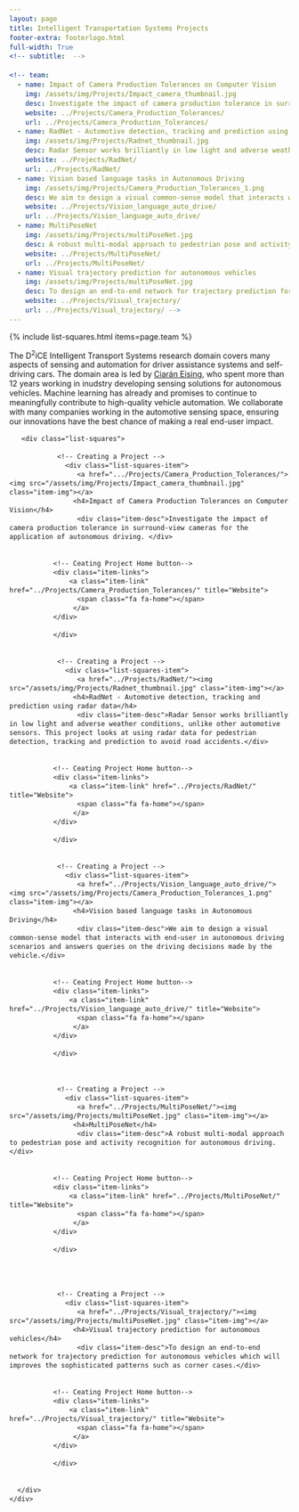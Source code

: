 ```yaml
---
layout: page
title: Intelligent Transportation Systems Projects
footer-extra: footerlogo.html
full-width: True
<!-- subtitle:  -->

<!-- team:
  - name: Impact of Camera Production Tolerances on Computer Vision
    img: /assets/img/Projects/Impact_camera_thumbnail.jpg
    desc: Investigate the impact of camera production tolerance in surround-view cameras for the application of autonomous driving. 
    website: ../Projects/Camera_Production_Tolerances/
    url: ../Projects/Camera_Production_Tolerances/
  - name: RadNet - Automotive detection, tracking and prediction using radar data
    img: /assets/img/Projects/Radnet_thumbnail.jpg
    desc: Radar Sensor works brilliantly in low light and adverse weather conditions, unlike other automotive sensors. This project looks at using radar data for pedestrian detection, tracking and prediction to avoid road accidents.    	
    website: ../Projects/RadNet/
    url: ../Projects/RadNet/    
  - name: Vision based language tasks in Autonomous Driving 
    img: /assets/img/Projects/Camera_Production_Tolerances_1.png
    desc: We aim to design a visual common-sense model that interacts with end-user in autonomous driving scenarios and answers queries on the driving decisions made by the vehicle. 
    website: ../Projects/Vision_language_auto_drive/ 
    url: ../Projects/Vision_language_auto_drive/     
  - name: MultiPoseNet 
    img: /assets/img/Projects/multiPoseNet.jpg
    desc: A robust multi-modal approach to pedestrian pose and activity recognition for autonomous driving. 
    website: ../Projects/MultiPoseNet/
    url: ../Projects/MultiPoseNet/
  - name: Visual trajectory prediction for autonomous vehicles  
    img: /assets/img/Projects/multiPoseNet.jpg
    desc: To design an end-to-end network for trajectory prediction for autonomous vehicles which will improves the sophisticated patterns such as corner cases. 
    website: ../Projects/Visual_trajectory/
    url: ../Projects/Visual_trajectory/ -->
---
```

{% include list-squares.html items=page.team %}

The D<sup>2</sup>iCE Intelligent Transport Systems research domain covers many aspects of sensing and automation for driver assistance systems and self-driving cars. The domain area is led by [Ciarán Eising](https://www.linkedin.com/in/ciaraneising/), who spent more than 12 years working in inudstry developing sensing solutions for autonomous vehicles. Machine learning has already and promises to continue to meaningfully contribute to high-quality vehicle automation. We collaborate with many companies working in the automotive sensing space, ensuring our innovations have the best chance of making a real end-user impact.



 <div class="container-fluid">
       
           
   <div class="row">
                 
       <div class="list-squares">
          
                <!-- Creating a Project -->
                  <div class="list-squares-item">
                     <a href=".../Projects/Camera_Production_Tolerances/"><img src="/assets/img/Projects/Impact_camera_thumbnail.jpg" class="item-img"></a>
                    <h4>Impact of Camera Production Tolerances on Computer Vision</h4>
                     <div class="item-desc">Investigate the impact of camera production tolerance in surround-view cameras for the application of autonomous driving. </div>
                  
         
               <!-- Ceating Project Home button-->
               <div class="item-links">
                   <a class="item-link" href="../Projects/Camera_Production_Tolerances/" title="Website">
                     <span class="fa fa-home"></span>
                    </a>
               </div>
                    
               </div>
           
             
                <!-- Creating a Project -->
                  <div class="list-squares-item">
                     <a href="../Projects/RadNet/"><img src="/assets/img/Projects/Radnet_thumbnail.jpg" class="item-img"></a>
                    <h4>RadNet - Automotive detection, tracking and prediction using radar data</h4>
                     <div class="item-desc">Radar Sensor works brilliantly in low light and adverse weather conditions, unlike other automotive sensors. This project looks at using radar data for pedestrian detection, tracking and prediction to avoid road accidents.</div>
                  
         
               <!-- Ceating Project Home button-->
               <div class="item-links">
                   <a class="item-link" href="../Projects/RadNet/" title="Website">
                     <span class="fa fa-home"></span>
                    </a>
               </div>
     
               </div>

          
                <!-- Creating a Project -->
                  <div class="list-squares-item">
                     <a href="../Projects/Vision_language_auto_drive/"><img src="/assets/img/Projects/Camera_Production_Tolerances_1.png" class="item-img"></a>
                    <h4>Vision based language tasks in Autonomous Driving</h4>
                     <div class="item-desc">We aim to design a visual common-sense model that interacts with end-user in autonomous driving scenarios and answers queries on the driving decisions made by the vehicle.</div>
                  
         
               <!-- Ceating Project Home button-->
               <div class="item-links">
                   <a class="item-link" href="../Projects/Vision_language_auto_drive/" title="Website">
                     <span class="fa fa-home"></span>
                    </a>
               </div>
     
               </div>
         
         
         
                <!-- Creating a Project -->
                  <div class="list-squares-item">
                     <a href="../Projects/MultiPoseNet/"><img src="/assets/img/Projects/multiPoseNet.jpg" class="item-img"></a>
                    <h4>MultiPoseNet</h4>
                     <div class="item-desc">A robust multi-modal approach to pedestrian pose and activity recognition for autonomous driving.</div>
                  
         
               <!-- Ceating Project Home button-->
               <div class="item-links">
                   <a class="item-link" href="../Projects/MultiPoseNet/" title="Website">
                     <span class="fa fa-home"></span>
                    </a>
               </div>
     
               </div>
         
         
         
         
                <!-- Creating a Project -->
                  <div class="list-squares-item">
                     <a href="../Projects/Visual_trajectory/"><img src="/assets/img/Projects/multiPoseNet.jpg" class="item-img"></a>
                    <h4>Visual trajectory prediction for autonomous vehicles</h4>
                     <div class="item-desc">To design an end-to-end network for trajectory prediction for autonomous vehicles which will improves the sophisticated patterns such as corner cases.</div>
                  
         
               <!-- Ceating Project Home button-->
               <div class="item-links">
                   <a class="item-link" href="../Projects/Visual_trajectory/" title="Website">
                     <span class="fa fa-home"></span>
                    </a>
               </div>
     
               </div>         
         
 
      </div>
    </div>
</div>
